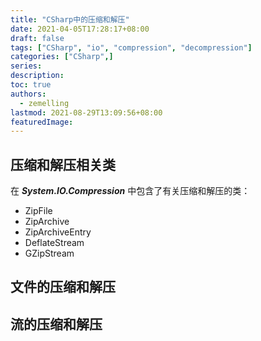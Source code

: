 ```yaml
---
title: "CSharp中的压缩和解压"
date: 2021-04-05T17:28:17+08:00
draft: false
tags: ["CSharp", "io", "compression", "decompression"]
categories: ["CSharp",]
series:
description:
toc: true
authors:
  - zemelling
lastmod: 2021-08-29T13:09:56+08:00
featuredImage:
---
```


## 压缩和解压相关类

在 ***System.IO.Compression*** 中包含了有关压缩和解压的类：

* ZipFile
* ZipArchive
* ZipArchiveEntry
* DeflateStream
* GZipStream

## 文件的压缩和解压

## 流的压缩和解压
